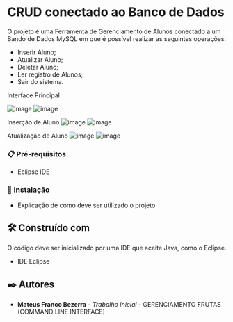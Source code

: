 # CRUD conectado ao Banco de Dados

O projeto é uma Ferramenta de Gerenciamento de Alunos conectado a um Bando de Dados MySQL em que é possível realizar as seguintes operações:

- Inserir Aluno;
- Atualizar Aluno;
- Deletar Aluno;
- Ler registro de Alunos;
- Sair do sistema.

Interface Principal

![image](https://github.com/user-attachments/assets/dce48d47-cd35-47fb-9c52-747bbd518160)
![image](https://github.com/user-attachments/assets/3a432b24-1059-4fd3-a0f9-abdeb5a711e4)

Inserção de Aluno
![image](https://github.com/user-attachments/assets/d31687ff-3128-4aed-ade0-9d2b48c1477d)
![image](https://github.com/user-attachments/assets/158724cd-3bb2-4247-ace4-4fcd8dcce2cf)

Atualização de Aluno
![image](https://github.com/user-attachments/assets/8f6a443c-1369-4ada-9fef-4e3822783ad3)
![image](https://github.com/user-attachments/assets/10b60ea0-de75-4e91-bc99-261f340824cb)



### 📋 Pré-requisitos

- Eclipse IDE
  
### 🔧 Instalação

* Explicação de como deve ser utilizado o projeto

## 🛠️ Construído com

O código deve ser inicializado por uma IDE que aceite Java, como o Eclipse.

* IDE Eclipse

## ✒️ Autores

* **Mateus Franco Bezerra** - *Trabalho Inicial* - GERENCIAMENTO FRUTAS (COMMAND LINE INTERFACE)
